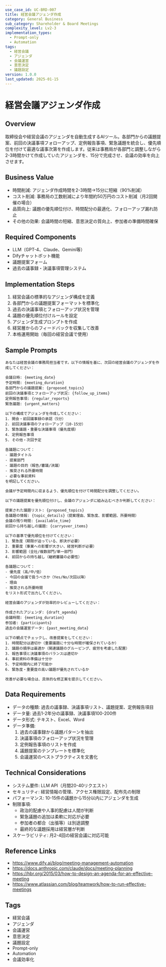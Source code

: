 ```yaml
---
use_case_id: UC-BRD-007
title: 経営会議アジェンダ作成
category: General Business
sub_category: Shareholder & Board Meetings
complexity_level: Lv2-3
implementation_types:
  - Prompt-only
  - Automation
tags:
  - 経営会議
  - アジェンダ
  - 会議運営
  - 意思決定
  - 議題設定
version: 1.0.0
last_updated: 2025-01-15
---
```


# 経営会議アジェンダ作成

## Overview

取締役会や経営会議のアジェンダを自動生成するAIツール。各部門からの議題提案、前回の決議事項フォローアップ、定例報告事項、緊急議題を統合し、優先順位を付けて最適な議事次第を作成します。従来は事務局が各部門と調整しながら2-3時間かけて作成していたアジェンダを、15分で完成させ、会議の効率を向上させます。

## Business Value

- 時間削減: アジェンダ作成時間を2-3時間→15分に短縮（90%削減）
- コスト削減: 事務局の工数削減により年間約50万円のコスト削減（月2回開催の場合）
- 品質向上: 議題の優先順位付け、時間配分の最適化、フォローアップ漏れ防止
- その他の効果: 会議時間の短縮、意思決定の質向上、参加者の準備時間確保

## Required Components

- LLM（GPT-4、Claude、Gemini等）
- Difyチャットボット機能
- 議題提案フォーム
- 過去の議事録・決議事項管理システム

## Implementation Steps

1. 経営会議の標準的なアジェンダ構成を定義
2. 各部門からの議題提案フォーマットを標準化
3. 過去の決議事項とフォローアップ状況を管理
4. 議題の優先順位付けルールを設定
5. アジェンダ生成プロンプトを作成
6. 経営層からのフィードバックを収集して改善
7. 本格運用開始（毎回の経営会議で使用）

## Sample Prompts

```
あなたは経営会議の事務局担当者です。以下の情報を基に、次回の経営会議のアジェンダを作成してください：

会議日時: {meeting_date}
予定時間: {meeting_duration}
各部門からの議題提案: {proposed_topics}
前回の決議事項とフォローアップ状況: {follow_up_items}
定例報告事項: {regular_reports}
緊急議題: {urgent_matters}

以下の構成でアジェンダを作成してください：
1. 開会・前回議事録の承認（5分）
2. 前回決議事項のフォローアップ（10-15分）
3. 緊急議題・重要な決議事項（優先度順）
4. 定例報告事項
5. その他・次回予定

各議題について：
- 議題タイトル
- 提案部門
- 議題の目的（報告/審議/決議）
- 推奨される所要時間
- 必要な事前資料
を明記してください。

会議が予定時間内に収まるよう、優先順位を付けて時間配分を調整してください。
```

```
以下の議題提案を優先順位付けし、会議のアジェンダに組み込むべきか判断してください：

提案された議題リスト: {proposed_topics}
各議題の情報: {topic_details}（提案理由、緊急度、影響範囲、所要時間）
会議の残り時間: {available_time}
前回から持ち越しの議題: {carryover_items}

以下の基準で優先順位を付けてください：
1. 緊急度（期限が迫っている、即決が必要）
2. 重要度（事業への影響が大きい、経営判断が必要）
3. 影響範囲（全社/複数部門/単一部門）
4. 前回からの持ち越し（継続審議の必要性）

各議題について：
- 優先度（高/中/低）
- 今回の会議で扱うべきか（Yes/No/次回以降）
- 理由
- 推奨される所要時間
をリスト形式で出力してください。
```

```
経営会議のアジェンダが効率的かレビューしてください：

作成されたアジェンダ: {draft_agenda}
会議時間: {meeting_duration}
参加者: {participants}
過去の会議運営データ: {past_meeting_data}

以下の観点でチェックし、改善提案をしてください：
1. 時間配分は適切か（重要議題に十分な時間が確保されているか）
2. 議題の順序は最適か（関連議題のグルーピング、疲労を考慮した配置）
3. 報告事項と決議事項のバランスは適切か
4. 事前資料の準備は十分か
5. 予定時間内に終了可能か
6. 緊急度・重要度の高い議題が優先されているか

改善が必要な場合は、具体的な修正案を提示してください。
```

## Data Requirements

- データの種類: 過去の議事録、決議事項リスト、議題提案、定例報告項目
- データ量: 過去1-2年分の議事録、決議事項100-200件
- データ形式: テキスト、Excel、Word
- データ準備:
  1. 過去の議事録から議題パターンを抽出
  2. 決議事項のフォローアップ状況を管理
  3. 定例報告事項のリストを作成
  4. 議題提案のテンプレートを標準化
  5. 会議運営のベストプラクティスを文書化

## Technical Considerations

- システム要件: LLM API（月間20-40リクエスト）
- セキュリティ: 経営情報の管理、アクセス権限設定、配布先の制限
- パフォーマンス: 10-15件の議題から15分以内にアジェンダを生成
- 制限事項:
  - 政治的配慮や人事的配慮は人間が判断
  - 緊急議題の追加は柔軟に対応が必要
  - 参加者の都合（出張等）は別途調整
  - 最終的な議題採用は経営層が判断
- スケーラビリティ: 月2-4回の経営会議に対応可能

## Reference Links

- https://www.dify.ai/blog/meeting-management-automation
- https://docs.anthropic.com/claude/docs/meeting-planning
- https://hbr.org/2015/03/how-to-design-an-agenda-for-an-effective-meeting
- https://www.atlassian.com/blog/teamwork/how-to-run-effective-meetings

## Tags

- 経営会議
- アジェンダ
- 会議運営
- 意思決定
- 議題設定
- Prompt-only
- Automation
- 会議効率化
